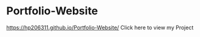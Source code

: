 # Portfolio-Website


https://hp206311.github.io/Portfolio-Website/   Click here to view my Project
